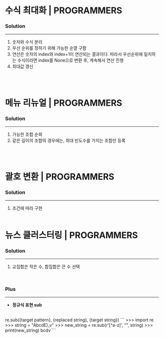 # 수식 최대화 | PROGRAMMERS
### Solution
---
1. 숫자와 수식 분리
2. 우선 순위를 정하기 위해 가능한 순열 구함
3. 연산은 숫자의 index와 index+1이 연산되는 결과이다. 따라서 우선순위에 일치하는 수식이라면 index를 None으로 변환 후, 계속해서 연산 진행
4. 최대값 갱신

</br></br>

# 메뉴 리뉴얼 | PROGRAMMERS
### Solution
---
1. 가능한 조합 순회
2. 같은 길이의 조합의 경우에는, 최대 빈도수를 가지는 조합만 등록

</br></br>

# 괄호 변환 | PROGRAMMERS
### Solution
---
1. 조건에 따라 구현
</br></br>

# 뉴스 클러스터링 | PROGRAMMERS
### Solution
---
1. 교집합은 작은 수, 합집합은 큰 수 선택
</br>

### Plus
---
- **정규식 표현 sub**
</br>
re.sub({target pattern}, {replaced string}, {target string})
```
>>> import re
>>> string = "AbcdE)_v"
>>> new_string = re.sub(r'[^a-z]', "", string)
>>> print(new_string)
bcdv
```   

